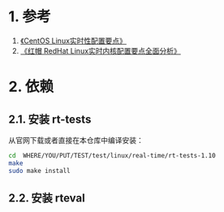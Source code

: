 
# 1. 参考

1. [《CentOS Linux实时性配置要点》](https://github.com/Rtoax/MoreThanDocs/blob/master/Linux/RealTime/CentOS%20Linux%E5%AE%9E%E6%97%B6%E6%80%A7%E9%85%8D%E7%BD%AE%E8%A6%81%E7%82%B9.md)
2. [《红帽 RedHat Linux实时内核配置要点全面分析》](https://rtoax.blog.csdn.net/article/details/113782050)

# 2. 依赖

## 2.1. 安装 rt-tests

从官网下载或者直接在本仓库中编译安装：

```bash
cd  WHERE/YOU/PUT/TEST/test/linux/real-time/rt-tests-1.10
make 
sudo make install
```

## 2.2. 安装 rteval

